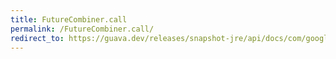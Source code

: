 ```yaml
---
title: FutureCombiner.call
permalink: /FutureCombiner.call/
redirect_to: https://guava.dev/releases/snapshot-jre/api/docs/com/google/common/util/concurrent/Futures.FutureCombiner.html#call-java.util.concurrent.Callable-java.util.concurrent.Executor-
---
```

